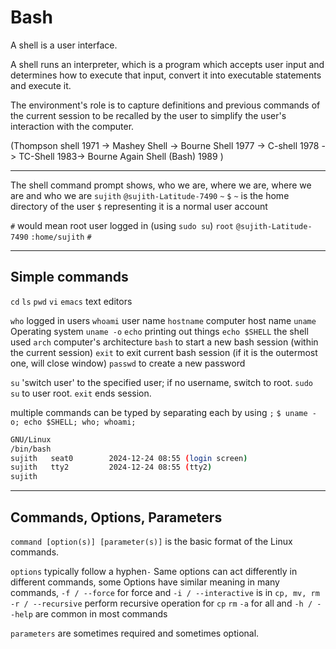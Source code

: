 
# Bash


A shell is a user interface.

A shell runs an interpreter, which is a program which accepts user input and determines how to execute that input, convert it into executable statements and execute it.

The environment's role is to capture definitions and previous commands of the current session to be recalled by the user to simplify the user's interaction with the computer.

(Thompson shell 1971 -> Mashey Shell -> Bourne Shell 1977 -> C-shell 1978 -> TC-Shell 1983->  Bourne Again Shell (Bash) 1989 )

____

The shell command prompt shows, 
who we are, where we are, where we are and who we are
`sujith`   `@sujith-Latitude-7490`  `~`   `$`
`~` is the home directory of the user
`$` representing it is a normal user account  

`#` would mean root user logged in (using `sudo su`)
`root`   `@sujith-Latitude-7490`  `:home/sujith`  `#`


___

## Simple commands

`cd` `ls` `pwd`
`vi` `emacs` text editors

`who`  logged in users
`whoami` user name
`hostname` computer host name
`uname` Operating system  `uname -o` 
`echo` printing out things
`echo $SHELL`  the shell used
`arch` computer's architecture
`bash` to start a new bash session (within the current session)
`exit` to exit current bash session (if it is the outermost one, will close window)
`passwd` to create a new password

`su` 'switch user' to the specified user; if no username, switch to root.
`sudo su` to user root. `exit` ends session.


multiple commands can be typed by separating each by using `;` 
`$ uname -o; echo $SHELL; who; whoami;`
```bash
GNU/Linux
/bin/bash
sujith   seat0        2024-12-24 08:55 (login screen)
sujith   tty2         2024-12-24 08:55 (tty2)
sujith
```


___

## Commands, Options, Parameters

`command [option(s)] [parameter(s)]` is the basic format of the Linux commands.

`options` typically follow a hyphen`-` 
Same options can act differently in different commands,
some Options have similar meaning in many commands,
`-f / --force` for force and `-i / --interactive` is in `cp, mv, rm`
`-r / --recursive` perform recursive operation for `cp` `rm`
`-a` for all and `-h / --help`  are common in most commands


`parameters` are sometimes required and sometimes optional.

